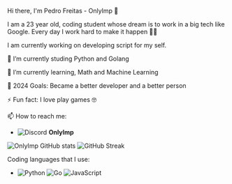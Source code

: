 Hi there, I'm Pedro Freitas - OnlyImp 👋

I am a 23 year old, coding student whose dream is to work in a big tech like Google. Every day I work hard to make it happen 💪🏻

I am currently working on developing script for my self.

🔭 I’m currently studing Python and Golang 

🌱 I’m currently learning, Math and Machine Learning

🥅 2024 Goals: Became a better developer and a better person

⚡ Fun fact: I love play games 🤓

📫 How to reach me:
- ![Discord](https://img.shields.io/badge/Discord-7289DA?style=flat-square&logo=discord&logoColor=white) **OnlyImp**

![OnlyImp GitHub stats](https://github-readme-stats.vercel.app/api?username=OnlyImp&show_icons=true&theme=algumtema) 
![GitHub Streak](https://github-readme-streak-stats.herokuapp.com/?user=OnlyImp&theme=algumtema)


Coding languages that I use:
- ![Python](https://img.shields.io/badge/-Python-yellow?style=flat-square&logo=python) ![Go](https://img.shields.io/badge/-Go-blue?style=flat-square&logo=go) ![JavaScript](https://img.shields.io/badge/-JavaScript-yellow?style=flat-square&logo=javascript)

